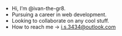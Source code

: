 - Hi, I’m @ivan-the-gr8. 
- Pursuing a career in web development.
- Looking to collaborate on any cool stuff.
- How to reach me -> i.s.3434@outlook.com

<!---
ivan-the-gr8/ivan-the-gr8 is a ✨ special ✨ repository because its `README.md` (this file) appears on your GitHub profile.
You can click the Preview link to take a look at your changes.
--->
